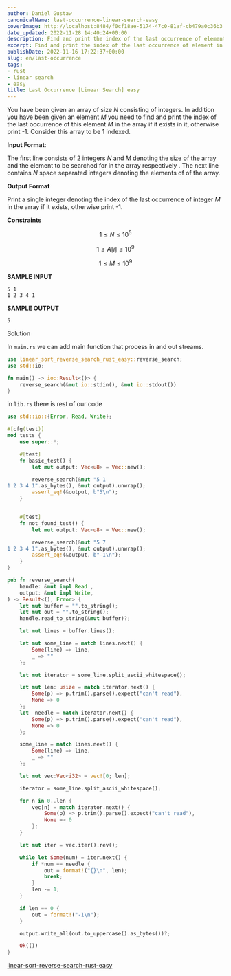 ```yaml
---
author: Daniel Gustaw
canonicalName: last-occurrence-linear-search-easy
coverImage: http://localhost:8484/f0cf18ae-5174-47c0-81af-cb479a0c36b3.avif
date_updated: 2022-11-28 14:40:24+00:00
description: Find and print the index of the last occurrence of element in the array.
excerpt: Find and print the index of the last occurrence of element in the array.
publishDate: 2022-11-16 17:22:37+00:00
slug: en/last-occurrence
tags:
- rust
- linear search
- easy
title: Last Occurrence [Linear Search] easy
---
```




You have been given an array of size *N* consisting of integers. In addition you have been given an element *M* you need to find and print the index of the last occurrence of this element *M* in the array if it exists in it, otherwise print -1. Consider this array to be 1 indexed.

**Input Format**:

The first line consists of 2 integers *N* and *M* denoting the size of the array and the element to be searched for in the array respectively . The next line contains *N* space separated integers denoting the elements of of the array.

**Output Format**

Print a single integer denoting the index of the last occurrence of integer *M* in the array if it exists, otherwise print -1.

**Constraints**

$$
1 \le N \le 10^5
$$

$$
1 \le A[i] \le 10^9
$$

$$
1 \le M \le 10^9
$$


**SAMPLE INPUT**

```
5 1
1 2 3 4 1
```

**SAMPLE OUTPUT**

```
5
```

Solution

In `main.rs` we can add main function that process in and out streams.

```rust
use linear_sort_reverse_search_rust_easy::reverse_search;
use std::io;

fn main() -> io::Result<()> {
    reverse_search(&mut io::stdin(), &mut io::stdout())
}
```

in `lib.rs` there is rest of our code

```rust
use std::io::{Error, Read, Write};

#[cfg(test)]
mod tests {
    use super::*;

    #[test]
    fn basic_test() {
        let mut output: Vec<u8> = Vec::new();

        reverse_search(&mut "5 1
1 2 3 4 1".as_bytes(), &mut output).unwrap();
        assert_eq!(&output, b"5\n");
    }


    #[test]
    fn not_found_test() {
        let mut output: Vec<u8> = Vec::new();

        reverse_search(&mut "5 7
1 2 3 4 1".as_bytes(), &mut output).unwrap();
        assert_eq!(&output, b"-1\n");
    }
}

pub fn reverse_search(
    handle: &mut impl Read ,
    output: &mut impl Write,
) -> Result<(), Error> {
    let mut buffer = "".to_string();
    let mut out = "".to_string();
    handle.read_to_string(&mut buffer)?;

    let mut lines = buffer.lines();

    let mut some_line = match lines.next() {
        Some(line) => line,
        _ => ""
    };

    let mut iterator = some_line.split_ascii_whitespace();

    let mut len: usize = match iterator.next() {
        Some(p) => p.trim().parse().expect("can't read"),
        None => 0
    };
    let  needle = match iterator.next() {
        Some(p) => p.trim().parse().expect("can't read"),
        None => 0
    };

    some_line = match lines.next() {
        Some(line) => line,
        _ => ""
    };

    let mut vec:Vec<i32> = vec![0; len];

    iterator = some_line.split_ascii_whitespace();

    for n in 0..len {
        vec[n] = match iterator.next() {
            Some(p) => p.trim().parse().expect("can't read"),
            None => 0
        };
    }

    let mut iter = vec.iter().rev();

    while let Some(num) = iter.next() {
        if *num == needle {
            out = format!("{}\n", len);
            break;
        }
        len -= 1;
    }

    if len == 0 {
        out = format!("-1\n");
    }

    output.write_all(out.to_uppercase().as_bytes())?;

    Ok(())
}
```

[linear-sort-reverse-search-rust-easy](https://github.com/gustawdaniel/linear-sort-reverse-search-rust-easy)
